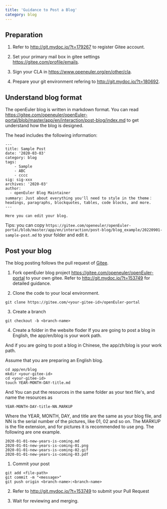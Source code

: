 ```yaml
---
title: 'Guidance to Post a Blog'
category: blog
---
```


<div id="post-blog-content">

## Preparation

1. Refer to <http://git.mydoc.io/?t=179267> to register Gitee account.

2. Set your primary mail box in gitee settings <https://gitee.com/profile/emails>.

3. Sign your CLA in <https://www.openeuler.org/en/other/cla>.

4. Prepare your git environment refering to <http://git.mydoc.io/?t=180692>.

## Understand blog format

The openEuler blog is written in markdown format.
You can read <https://gitee.com/openeuler/openEuler-portal/blob/master/app/en/interaction/post-blog/index.md> to get understand how the blog is designed.

The head includes the following information:

```
---
title: Sample Post
date: '2020-03-03'
category: blog
tags:
    - Sample
    - ABC
    - cccc
sig: sig-xxx
archives: '2020-03'
author:
  - openEuler Blog Maintainer
summary: Just about everything you'll need to style in the theme：headings, paragraphs, blockquotes, tables, code blocks, and more.
---

Here you can edit your blog.
```

Tips: you can copy `https://gitee.com/openeuler/openEuler-portal/blob/master/app/en/interaction/post-blog/blog_example/20220901-sample-post.md` to your folder and edit it.

## Post your blog

The blog posting follows the pull request of [Gitee](https://gitee.com/).

1. Fork openEuler blog project <https://gitee.com/openeuler/openEuler-portal> to your own gitee. Refer to <http://git.mydoc.io/?t=153749> for detailed guidance.

2. Clone the code to your local environment.

```
git clone https://gitee.com/<your-gitee-id>/openEuler-portal
```

3. Create a branch

```
git checkout -b <branch-name>
```

4. Create a folder in the website floder
   If you are going to post a blog in English, the app/en/blog is your work path.

And if you are going to post a blog in Chinese, the app/zh/blog is your work path.

Assume that you are preparing an English blog.

```
cd app/en/blog
mkdir <your-gitee-id>
cd <your-gitee-id>
touch YEAR-MONTH-DAY-title.md
```

And You can put the resources in the same folder as your text file's, and name the resources as

```
YEAR-MONTH-DAY-title-NN.MARKUP
```

Where the YEAR, MONTH, DAY, and title are the same as your blog file, and NN is the serial number of the pictures, like 01, 02 and so on. The MARKUP is the file extension, and for pictures it is recommended to use png.
The following are one example.

```
2020-01-01-new-years-is-coming.md
2020-01-01-new-years-is-coming-01.png
2020-01-01-new-years-is-coming-02.gif
2020-01-01-new-years-is-coming-03.pdf
```

1. Commit your post

```
git add <file-path>
git commit -m "<message>"
git push origin <branch-name>:<branch-name>
```

2. Refer to <http://git.mydoc.io/?t=153749> to submit your Pull Request

3. Wait for reviewing and merging.

</div>
